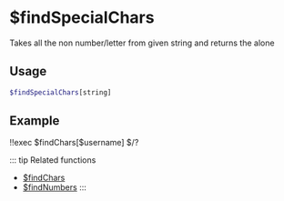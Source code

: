 # $findSpecialChars

Takes all the non number/letter from given string and returns the alone

## Usage

```bash
$findSpecialChars[string]
```

## Example

<discord-messages>
	<discord-message :bot="false" role-color="#ffcc9a" author="$Me/mber?">
		!!exec $findChars[$username]
	</discord-message>
	<discord-message :bot="true" role-color="#0099ff" author="Custom Command" avatar="https://media.discordapp.net/avatars/725721249652670555/781224f90c3b841ba5b40678e032f74a.webp">
		$/?
	</discord-message>
</discord-messages>

::: tip Related functions
- [$findChars](../Text/findChars.md)
- [$findNumbers](../Text/findNumbers.md)
:::

